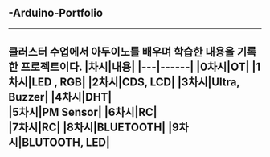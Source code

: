 ## -Arduino-Portfolio
--------
 클러스터 수업에서 아두이노를 배우며 학습한 내용을 기록한 프로젝트이다. 
 |차시|내용|
 |---|------|
 |0차시|OT|
 |1차시|LED , RGB|
 |2차시|CDS, LCD|
 |3차시|Ultra, Buzzer|
 |4차시|DHT|   
 |5차시|PM Sensor|
 |6차시|RC|  
 |7차시|RC|
 |8차시|BLUETOOTH|
 |9차시|BLUTOOTH, LED|
---------
